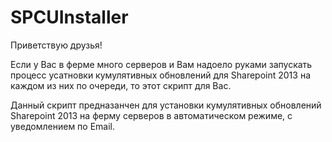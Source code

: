 # SPCUInstaller
Приветствую друзья!

Если у Вас в ферме много серверов и Вам надоело руками запускать процесс усатновки кумулятивных обновлений для Sharepoint 2013 на каждом из них по очереди, то этот скрипт для Вас.

Данный скрипт предназанчен для установки кумулятивных обновлений Sharepoint 2013 на ферму серверов в автоматическом режиме, с уведомлением по Email.
